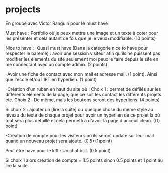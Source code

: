 # projects

En groupe avec Victor Ranguin pour le must have

Must have : Portfolio où je peux mettre une image et un texte à coter pour les présenter et cela autant de fois que je le veux+modifiable. (10 points)

Nice to have : 
-Quasi must have (Dans la catégorie nice to have pour respecter le barème) : avoir une session visiteur afin qu'ils ne puissent pas modifier les éléments du site seulement moi peux le faire depuis le site en me connectant avec un compte admin. (2 points)

-Avoir une fiche de contact avec mon mail et adresse mail. (1 point). Ainsi que l'école et/ou l'IFT en hyperlien. (1 point)

-Création d'un ruban en haut du site où : Choix 1 : permet de défilés sur les différents éléments de la page, que ce soit les contact les différents projets etc. Choix 2 : De même, mais les boutons seront des hyperliens. (4 points)

Si choix 2 : ajouter un [lire la suite] ou quelque chose du même style au niveau du texte de chaque projet pour avoir un hyperlien de ce projet la où tout sera plus détaillé et cela permettra d'avoir la page d'acceuil clean. ((1) point)

-Création de compte pour les visiteurs où ils seront update sur leur mail quand un nouveau projet sera ajouté. (0.5+(1)point)

Peut être have pour le kiff : Un chat bot. (0.5 point)

Si choix 1 alors création de compte = 1.5 points sinon 0.5 points et 1 point au lire la suite.
